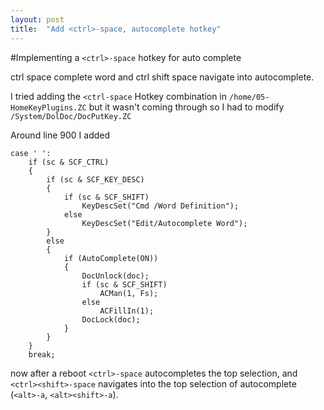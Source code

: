 ```yaml
---
layout: post
title:  "Add <ctrl>-space, autocomplete hotkey"
---
```


#Implementing a `<ctrl>-space` hotkey for auto complete

ctrl space complete word and ctrl shift space navigate into autocomplete. 

I tried adding the `<ctrl-space` Hotkey combination in `/home/05-HomeKeyPlugins.ZC` but it wasn't coming through so I
had to modify `/System/DolDoc/DocPutKey.ZC`

Around line 900 I added
```
case ' ':
    if (sc & SCF_CTRL)
    {
        if (sc & SCF_KEY_DESC)
        {
            if (sc & SCF_SHIFT)
                KeyDescSet("Cmd /Word Definition");
            else
                KeyDescSet("Edit/Autocomplete Word");
        }
        else
        {
            if (AutoComplete(ON))
            {
                DocUnlock(doc);
                if (sc & SCF_SHIFT)
                    ACMan(1, Fs);
                else
                    ACFillIn(1);
                DocLock(doc);
            }
        }
    }
    break;
```
now after a reboot `<ctrl>-space` autocompletes the top selection, and `<ctrl><shift>-space` navigates into the top selection of autocomplete (`<alt>-a`, `<alt><shift>-a`).